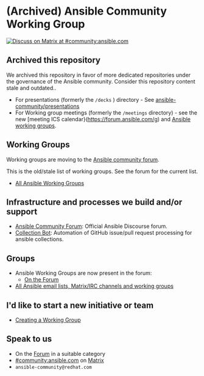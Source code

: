 # (Archived) Ansible Community Working Group

[![Discuss on Matrix at #community:ansible.com](https://img.shields.io/matrix/community:ansible.com.svg?server_fqdn=ansible-accounts.ems.host&label=Discuss%20on%20Matrix%20at%20%23community:ansible.com&logo=matrix)](https://matrix.to/#/#community:ansible.com)

## Archived this repository

We archived this repository in favor of more dedicated repositories under the governance of the
Ansible community. Consider this repository content stale and outdated..

* For presentations (formerly the `/decks` ) directory - See [ansible-community/presentations](https://github.com/ansible-community/presentations)
* For Working group meetings (formerly the `/meetings` directory) - see the new  [meeting ICS calendar}(https://forum.ansible.com/g)
and  [Ansible working groups](https://forum.ansible.com/g).


## Working Groups

Working groups are moving to the [Ansible community forum](https://forum.ansible.com/tags/c/project/7/meeting).

This is the old/stale list of working groups. See the forum for the current list.

* [All Ansible Working Groups](https://github.com/ansible/community/wiki)



## Infrastructure and processes we build and/or support

* [Ansible Community Forum](https://forum.ansible.com/): Official Ansible Discourse forum.
* [Collection Bot](https://github.com/ansible-community/collection_bot): Automation of GitHub issue/pull request processing for ansible collections.

## Groups

* Ansible Working Groups are now present in the forum:
  * [On the Forum](https://forum.ansible.com/g) 
* [All Ansible email lists, Matrix/IRC channels and working groups](https://docs.ansible.com/ansible/devel/community/communication.html)


## I'd like to start a new initiative or team

* [Creating a Working Group](WORKING-GROUPS.md)

## Speak to us

* On the [Forum](https://forum.ansible.com/categories) in a suitable category
* [#community:ansible.com](https://matrix.to/#/#community:ansible.com) on [Matrix](https://docs.ansible.com/ansible/devel/community/communication.html#ansible-community-on-matrix)
* `ansible-community@redhat.com`
